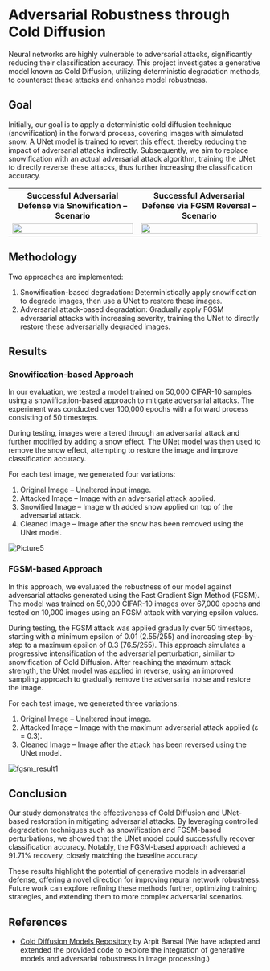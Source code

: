 # Adversarial Robustness through Cold Diffusion

Neural networks are highly vulnerable to adversarial attacks, significantly reducing their classification accuracy. This project investigates a generative model known as Cold Diffusion, utilizing deterministic degradation methods, to counteract these attacks and enhance model robustness.

## Goal
Initially, our goal is to apply a deterministic cold diffusion technique (snowification) in the forward process, covering images with simulated snow. A UNet model is trained to revert this effect, thereby reducing the impact of adversarial attacks indirectly. Subsequently, we aim to replace snowification with an actual adversarial attack algorithm, training the UNet to directly reverse these attacks, thus further increasing the classification accuracy.
<table>
  <tr>
    <th align="center">Successful Adversarial Defense via Snowification – Scenario</th>
    <th align="center">Successful Adversarial Defense via FGSM Reversal – Scenario</th>
  </tr>
  <tr>
    <td align="center">
      <img src="https://github.com/user-attachments/assets/508bc0e7-75c2-46a8-bb4c-a2af984e89a1" width="100%">
    </td>
    <td align="center">
      <img src="https://github.com/user-attachments/assets/99448990-829e-4927-bcee-01b70c42c647" width="100%">
    </td>
  </tr>
</table>

## Methodology
Two approaches are implemented:

1. Snowification-based degradation: Deterministically apply snowification to degrade images, then use a UNet to restore these images.
2. Adversarial attack-based degradation: Gradually apply FGSM adversarial attacks with increasing severity, training the UNet to directly restore these adversarially degraded images.

## Results
### Snowification-based Approach
In our evaluation, we tested a model trained on 50,000 CIFAR-10 samples using a snowification-based approach to mitigate adversarial attacks. The experiment was conducted over 100,000 epochs with a forward process consisting of 50 timesteps.

During testing, images were altered through an adversarial attack and further modified by adding a snow effect. The UNet model was then used to remove the snow effect, attempting to restore the image and improve classification accuracy.

For each test image, we generated four variations:

1. Original Image – Unaltered input image.
2. Attacked Image – Image with an adversarial attack applied.
3. Snowified Image – Image with added snow applied on top of the adversarial attack.
4. Cleaned Image – Image after the snow has been removed using the UNet model.

![Picture5](https://github.com/user-attachments/assets/f8f2a893-ce45-412b-ae6b-95a6e6a0d651)

### FGSM-based Approach
In this approach, we evaluated the robustness of our model against adversarial attacks generated using the Fast Gradient Sign Method (FGSM). The model was trained on 50,000 CIFAR-10 images over 67,000 epochs and tested on 10,000 images using an FGSM attack with varying epsilon values.

During testing, the FGSM attack was applied gradually over 50 timesteps, starting with a minimum epsilon of 0.01 (2.55/255) and increasing step-by-step to a maximum epsilon of 0.3 (76.5/255). This approach simulates a progressive intensification of the adversarial perturbation, simiilar to snowification of Cold Diffusion. After reaching the maximum attack strength, the UNet model was applied in reverse, using an improved sampling approach to gradually remove the adversarial noise and restore the image.

For each test image, we generated three variations:

1. Original Image – Unaltered input image.
2. Attacked Image – Image with the maximum adversarial attack applied (ε = 0.3).
3. Cleaned Image – Image after the attack has been reversed using the UNet model.

![fgsm_result1](https://github.com/user-attachments/assets/798999c6-616f-4ddc-90e5-5933b6ff7fba)

## Conclusion
Our study demonstrates the effectiveness of Cold Diffusion and UNet-based restoration in mitigating adversarial attacks. By leveraging controlled degradation techniques such as snowification and FGSM-based perturbations, we showed that the UNet model could successfully recover classification accuracy. Notably, the FGSM-based approach achieved a 91.71% recovery, closely matching the baseline accuracy.

These results highlight the potential of generative models in adversarial defense, offering a novel direction for improving neural network robustness. Future work can explore refining these methods further, optimizing training strategies, and extending them to more complex adversarial scenarios.

## References
* [Cold Diffusion Models Repository](https://github.com/arpitbansal297/Cold-Diffusion-Models/tree/main) by Arpit Bansal (We have adapted and extended the provided code to explore the integration of generative models and adversarial robustness in image processing.)
